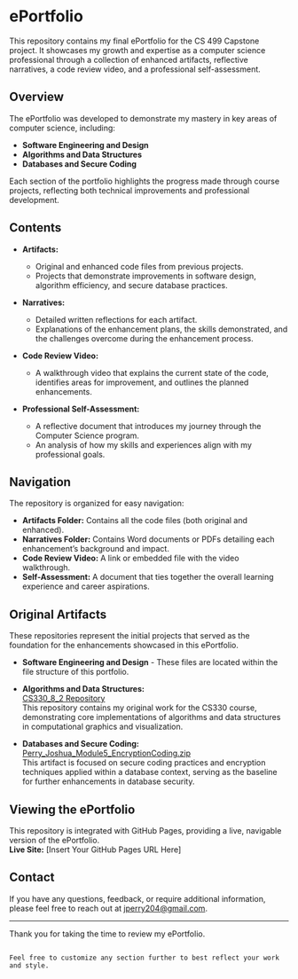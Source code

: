 # ePortfolio

This repository contains my final ePortfolio for the CS 499 Capstone project. It showcases my growth and expertise as a computer science professional through a collection of enhanced artifacts, reflective narratives, a code review video, and a professional self-assessment.

## Overview

The ePortfolio was developed to demonstrate my mastery in key areas of computer science, including:

- **Software Engineering and Design**
- **Algorithms and Data Structures**
- **Databases and Secure Coding**

Each section of the portfolio highlights the progress made through course projects, reflecting both technical improvements and professional development.

## Contents

- **Artifacts:**  
  - Original and enhanced code files from previous projects.
  - Projects that demonstrate improvements in software design, algorithm efficiency, and secure database practices.

- **Narratives:**  
  - Detailed written reflections for each artifact.
  - Explanations of the enhancement plans, the skills demonstrated, and the challenges overcome during the enhancement process.

- **Code Review Video:**  
  - A walkthrough video that explains the current state of the code, identifies areas for improvement, and outlines the planned enhancements.

- **Professional Self-Assessment:**  
  - A reflective document that introduces my journey through the Computer Science program.
  - An analysis of how my skills and experiences align with my professional goals.

## Navigation

The repository is organized for easy navigation:
- **Artifacts Folder:** Contains all the code files (both original and enhanced).
- **Narratives Folder:** Contains Word documents or PDFs detailing each enhancement’s background and impact.
- **Code Review Video:** A link or embedded file with the video walkthrough.
- **Self-Assessment:** A document that ties together the overall learning experience and career aspirations.

## Original Artifacts

These repositories represent the initial projects that served as the foundation for the enhancements showcased in this ePortfolio.

- **Software Engineering and Design** - These files are located within the file structure of this portfolio.

- **Algorithms and Data Structures:**  
  [CS330_8_2 Repository](https://github.com/jperry82/CS330_8_2)  
  This repository contains my original work for the CS330 course, demonstrating core implementations of algorithms and data structures in computational graphics and visualization.

- **Databases and Secure Coding:**  
  [Perry_Joshua_Module5_EncryptionCoding.zip](https://github.com/jperry82/CS-405_Secure_Coding/blob/main/Perry_Joshua_Module5_EncryptionCoding.zip)  
  This artifact is focused on secure coding practices and encryption techniques applied within a database context, serving as the baseline for further enhancements in database security.

## Viewing the ePortfolio

This repository is integrated with GitHub Pages, providing a live, navigable version of the ePortfolio.  
**Live Site:** [Insert Your GitHub Pages URL Here]

## Contact

If you have any questions, feedback, or require additional information, please feel free to reach out at jperry204@gmail.com.

---

Thank you for taking the time to review my ePortfolio.
```

Feel free to customize any section further to best reflect your work and style.
